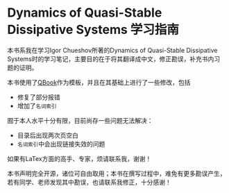 # Dynamics of Quasi-Stable Dissipative Systems 学习指南

本书系我在学习Igor Chueshov所著的Dynamics of Quasi-Stable Dissipative Systems时的学习笔记，主要目的在于将其翻译成中文，修正勘误，补充书内习题的证明。

本书使用了[QBook](https://www.latexstudio.net/archives/51696.html)作为模板，并且在其基础上进行了一些修改，包括

* 修复了部分报错
* 增加了`名词索引`

囿于本人水平十分有限，目前尚存一些问题无法解决：

* 目录后出现两次页空白
* `名词索引`中会出现链接失效的问题

如果有LaTex方面的高手、专家，烦请联系我，谢谢！

本书声明完全开源，诸位可自由取用；本书在撰写过程中，难免有更多勘误产生，若有同学、老师发现其中勘误，也请联系我修正，十分感谢！

